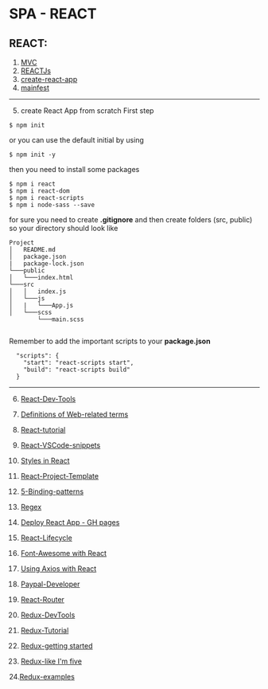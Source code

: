 # SPA - REACT 

## REACT:

1. [MVC](https://techaffinity.com/blog/mvc-architecture-benefits-of-mvc/)
2. [REACTJs](https://reactjs.org/)
3. [create-react-app](https://create-react-app.dev/)
4. [mainfest](https://web.dev/add-manifest/)

--------------------------------------------------------------------------------
5. create React App from scratch 
First step
```
$ npm init
```
or you can use the default initial by using 
```
$ npm init -y
```
then you need to install some packages 
```
$ npm i react
$ npm i react-dom
$ npm i react-scripts
$ npm i node-sass --save
```
for sure you need to create **.gitignore** and then create folders (src, public)
so your directory should look like
```
Project
│   README.md
│   package.json
|   package-lock.json
└───public
│   └───index.html
└───src
│   │   index.js
│   └───js
│   |   └───App.js
│   └───scss
        └───main.scss
   
```
Remember to add the important scripts to your __package.json__
```
  "scripts": {
    "start": "react-scripts start",
    "build": "react-scripts build"
  }
```

-------------------------------------------------------------------------------
6. [React-Dev-Tools](https://chrome.google.com/webstore/detail/react-developer-tools/fmkadmapgofadopljbjfkapdkoienihi)

7. [Definitions of Web-related terms](https://developer.mozilla.org/en-US/docs/Glossary)

8. [React-tutorial](https://reactjs.org/tutorial/tutorial.html)

9. [React-VSCode-snippets](https://marketplace.visualstudio.com/items?itemName=dsznajder.es7-react-js-snippets)

10. [Styles in React](https://www.iamtimsmith.com/blog/how-to-use-styles-in-a-react-js-application/)

11. [React-Project-Template](https://github.com/FBw-26/react-project-temp)

12. [5-Binding-patterns](https://www.freecodecamp.org/news/react-binding-patterns-5-approaches-for-handling-this-92c651b5af56/)

13. [Regex](https://regex101.com/r/yWrgA9/2/)

14. [Deploy React App - GH pages](https://blog.usejournal.com/how-to-deploy-your-react-app-into-github-pages-b2c96292b18e)

15. [React-Lifecycle](https://levelup.gitconnected.com/componentdidmakesense-react-lifecycle-explanation-393dcb19e459)

16. [Font-Awesome with React](https://www.digitalocean.com/community/tutorials/how-to-use-font-awesome-5-with-react)

17. [Using Axios with React](https://alligator.io/react/axios-react/)

18. [Paypal-Developer](https://developer.paypal.com/docs/checkout/)

19. [React-Router](https://css-tricks.com/learning-react-router/)

20. [Redux-DevTools](https://chrome.google.com/webstore/detail/redux-devtools/lmhkpmbekcpmknklioeibfkpmmfibljd?hl=en)

21. [Redux-Tutorial](https://www.youtube.com/watch?v=qrsle5quS7A&list=PL55RiY5tL51rrC3sh8qLiYHqUV3twEYU_)

22. [Redux-getting started](https://redux.js.org/introduction/getting-started)

23. [Redux-like I'm five](https://dev.to/hemanth/explain-redux-like-im-five)

24.[Redux-examples](https://redux.js.org/introduction/examples)
